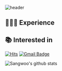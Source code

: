 ![header](https://capsule-render.vercel.app/api?type=soft&color=auto&height=50&section=header&text=정상우&fontSize=30&animation=twinkling)
## 👩🏻‍💻 Experience



## 📚 Interested in


<div>
  
[![Hits](https://hits.seeyoufarm.com/api/count/incr/badge.svg?url=https%3A%2F%2Fgithub.com%2Fsangw3433%2Fhit-counter)](https://hits.seeyoufarm.com)
[![Gmail Badge](https://img.shields.io/badge/-Contact%20Me-d14836?style=flat-square&logo=Gmail&logoColor=white&link=mailto:jsw0413@gmail.com)](mailto:jsw0413@gmail.com)
</div>

<div>
  
![Sangwoo's github stats](https://github-readme-stats.vercel.app/api?username=sangw00&show_icons=true&theme=algolia)
</div>
